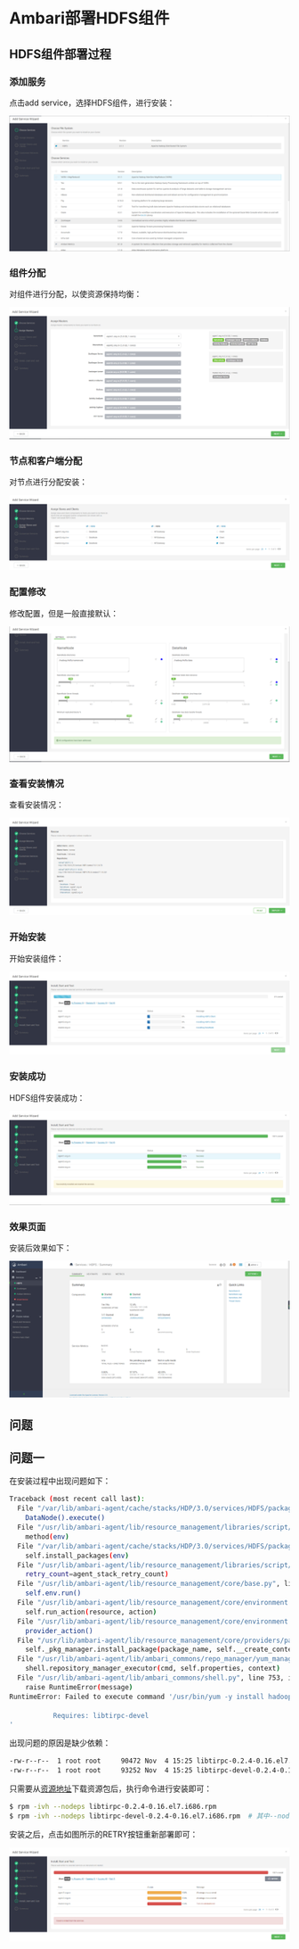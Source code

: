 # Ambari部署HDFS组件

## HDFS组件部署过程

### 添加服务

点击add service，选择HDFS组件，进行安装：

![添加服务](Ambari部署HDFS组件/添加服务.png)

### 组件分配

对组件进行分配，以使资源保持均衡：

![组件分配](Ambari部署HDFS组件/组件分配.png)

### 节点和客户端分配

对节点进行分配安装：

![对节点进行分配安装](Ambari部署HDFS组件/对节点进行分配安装.png)

### 配置修改

修改配置，但是一般直接默认：

![配置修改](Ambari部署HDFS组件/配置修改.png)

### 查看安装情况

查看安装情况：

![查看安装情况](Ambari部署HDFS组件/查看安装情况.png)

### 开始安装

开始安装组件：

![开始安装](Ambari部署HDFS组件/开始安装.png)

### 安装成功

HDFS组件安装成功：

![安装成功](Ambari部署HDFS组件/安装成功.png)

### 效果页面

安装后效果如下：

![安装后效果](Ambari部署HDFS组件/安装后效果.png)

## 问题

## 问题一

在安装过程中出现问题如下：

```bash
Traceback (most recent call last):
  File "/var/lib/ambari-agent/cache/stacks/HDP/3.0/services/HDFS/package/scripts/datanode.py", line 126, in <module>
    DataNode().execute()
  File "/usr/lib/ambari-agent/lib/resource_management/libraries/script/script.py", line 352, in execute
    method(env)
  File "/var/lib/ambari-agent/cache/stacks/HDP/3.0/services/HDFS/package/scripts/datanode.py", line 45, in install
    self.install_packages(env)
  File "/usr/lib/ambari-agent/lib/resource_management/libraries/script/script.py", line 849, in install_packages
    retry_count=agent_stack_retry_count)
  File "/usr/lib/ambari-agent/lib/resource_management/core/base.py", line 166, in __init__
    self.env.run()
  File "/usr/lib/ambari-agent/lib/resource_management/core/environment.py", line 160, in run
    self.run_action(resource, action)
  File "/usr/lib/ambari-agent/lib/resource_management/core/environment.py", line 124, in run_action
    provider_action()
  File "/usr/lib/ambari-agent/lib/resource_management/core/providers/packaging.py", line 30, in action_install
    self._pkg_manager.install_package(package_name, self.__create_context())
  File "/usr/lib/ambari-agent/lib/ambari_commons/repo_manager/yum_manager.py", line 219, in install_package
    shell.repository_manager_executor(cmd, self.properties, context)
  File "/usr/lib/ambari-agent/lib/ambari_commons/shell.py", line 753, in repository_manager_executor
    raise RuntimeError(message)
RuntimeError: Failed to execute command '/usr/bin/yum -y install hadoop_3_1_0_0_78-client', exited with code '1', message: 'Error: Package: hadoop_3_1_0_0_78-hdfs-3.1.1.3.1.0.0-78.x86_64 (HDP-3.1-repo-1)

           Requires: libtirpc-devel
'
```

出现问题的原因是缺少依赖：

```bash
-rw-r--r--  1 root root     90472 Nov  4 15:25 libtirpc-0.2.4-0.16.el7.i686.rpm
-rw-r--r--  1 root root     93252 Nov  4 15:25 libtirpc-devel-0.2.4-0.16.el7.i686.rpm
```

只需要从[资源地址](http://rpmfind.net/)下载资源包后，执行命令进行安装即可：

```bash
$ rpm -ivh --nodeps libtirpc-0.2.4-0.16.el7.i686.rpm
$ rpm -ivh --nodeps libtirpc-devel-0.2.4-0.16.el7.i686.rpm  # 其中--nodeps的意思是不安装依赖
```

安装之后，点击如图所示的RETRY按钮重新部署即可：

![重新部署](Ambari部署HDFS组件/重新部署.png)
